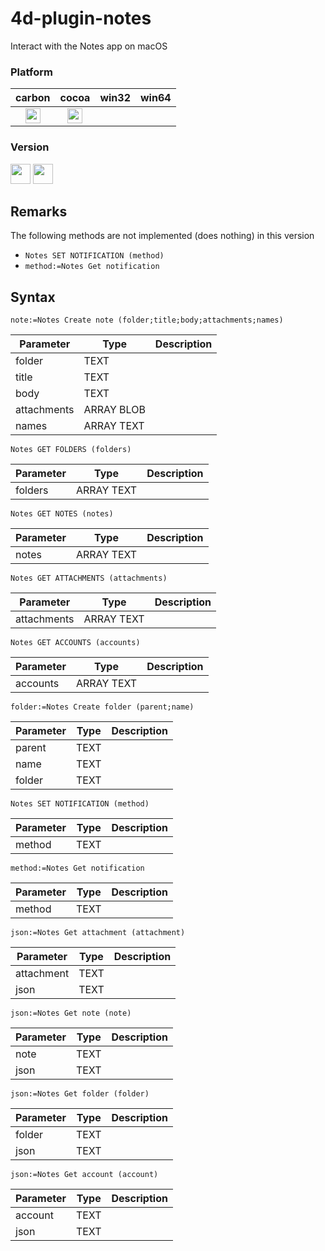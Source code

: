# 4d-plugin-notes

Interact with the Notes app on macOS

### Platform

| carbon | cocoa | win32 | win64 |
|:------:|:-----:|:---------:|:---------:|
|<img src="https://cloud.githubusercontent.com/assets/1725068/22371562/1b091f0a-e4db-11e6-8458-8653954a7cce.png" width="24" height="24" />|<img src="https://cloud.githubusercontent.com/assets/1725068/22371562/1b091f0a-e4db-11e6-8458-8653954a7cce.png" width="24" height="24" />|||

### Version

<img src="https://cloud.githubusercontent.com/assets/1725068/18940649/21945000-8645-11e6-86ed-4a0f800e5a73.png" width="32" height="32" /> <img src="https://cloud.githubusercontent.com/assets/1725068/18940648/2192ddba-8645-11e6-864d-6d5692d55717.png" width="32" height="32" />

## Remarks 

The following methods are not implemented (does nothing) in this version

* ``Notes SET NOTIFICATION (method)``
* ``method:=Notes Get notification``

## Syntax

```
note:=Notes Create note (folder;title;body;attachments;names)
```

Parameter|Type|Description
------------|------------|----
folder|TEXT|
title|TEXT|
body|TEXT|
attachments|ARRAY BLOB|
names|ARRAY TEXT|

```
Notes GET FOLDERS (folders)
```

Parameter|Type|Description
------------|------------|----
folders|ARRAY TEXT|

```
Notes GET NOTES (notes)
```

Parameter|Type|Description
------------|------------|----
notes|ARRAY TEXT|

```
Notes GET ATTACHMENTS (attachments)
```

Parameter|Type|Description
------------|------------|----
attachments|ARRAY TEXT|

```
Notes GET ACCOUNTS (accounts)
```

Parameter|Type|Description
------------|------------|----
accounts|ARRAY TEXT|

```
folder:=Notes Create folder (parent;name)
```

Parameter|Type|Description
------------|------------|----
parent|TEXT|
name|TEXT|
folder|TEXT|

```
Notes SET NOTIFICATION (method)
```

Parameter|Type|Description
------------|------------|----
method|TEXT|

```
method:=Notes Get notification
```

Parameter|Type|Description
------------|------------|----
method|TEXT|

```
json:=Notes Get attachment (attachment)
```

Parameter|Type|Description
------------|------------|----
attachment|TEXT|
json|TEXT|

```
json:=Notes Get note (note)
```

Parameter|Type|Description
------------|------------|----
note|TEXT|
json|TEXT|

```
json:=Notes Get folder (folder)
```

Parameter|Type|Description
------------|------------|----
folder|TEXT|
json|TEXT|

```
json:=Notes Get account (account)
```

Parameter|Type|Description
------------|------------|----
account|TEXT|
json|TEXT|
